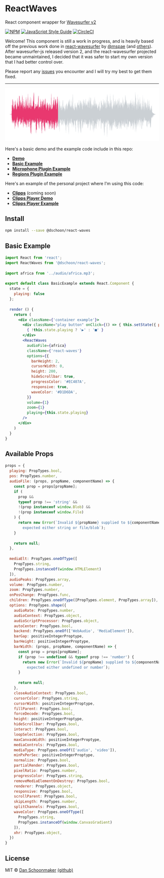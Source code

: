 # ReactWaves

React component wrapper for [Wavesurfer v2](http://wavesurfer-js.org)

[![NPM](https://img.shields.io/npm/v/@dschoon/react-waves.svg)](https://www.npmjs.com/package/@dschoon/react-waves) [![JavaScript Style Guide](https://img.shields.io/badge/code_style-standard-brightgreen.svg)](https://standardjs.com) [![CircleCI](https://circleci.com/gh/dschoon/react-waves.svg?style=svg)](https://circleci.com/gh/dschoon/react-waves)


Welcome! This component is still a work in progress, and is heavily based off the previous work done in [react-wavesurfer](https://github.com/mspae/react-wavesurfer) by [@mspae](https://github.com/mspae) (and [others]((https://github.com/mspae/react-wavesurfer/graphs/contributors))). After wavesurfer-js released version 2, and the react-wavesurfer projected became unmaintained, I decided that it was safer to start my own version that I had better control over.

Please report any [issues](https://github.com/dschoon/react-waves/issues) you encounter and I will try my best to get them fixed. 


----

![ReactWaves](example/public/react-waves.jpg)

Here's a basic demo and the example code include in this repo:
- **[Demo](https://dschoon.github.io/react-waves/)**
- **[Basic Example](https://github.com/dschoon/react-waves/blob/master/example/src/components/BasicExample.js)**
- **[Microphone Plugin Example](https://github.com/dschoon/react-waves/blob/master/example/src/components/MicrophoneExample.js)**
- **[Regions Plugin Example](https://github.com/dschoon/react-waves/blob/master/example/src/components/RegionsExample.js)**

Here's an example of the personal project where I'm using this code:
- **[Clipps](https://clip.ps)** (coming soon)
- **[Clipps Player Demo](https://dschoon.github.io/clipp-player)**
- **[Clipps Player Example](https://github.com/dschoon/clipp-player)**
 

## Install

```bash
npm install --save @dschoon/react-waves
```

## Basic Example

```jsx
import React from 'react';
import ReactWaves from '@dschoon/react-waves';

import africa from '../audio/africa.mp3';

export default class BasicExample extends React.Component {
  state = {
    playing: false
  };

  render () {
    return (
      <div className={'container example'}>
        <div className="play button" onClick={() => { this.setState({ playing: !this.state.playing }) }}>
          { !this.state.playing ? '▶' : '■' }
        </div>
        <ReactWaves
          audioFile={africa}
          className={'react-waves'}
          options={{
            barHeight: 2,
            cursorWidth: 0,
            height: 200,
            hideScrollbar: true,
            progressColor: '#EC407A',
            responsive: true,
            waveColor: '#D1D6DA',
          }}
          volume={1}
          zoom={1}
          playing={this.state.playing}
        />
      </div>
    )
  }
}

```

## Available Props

```jsx
props = {
  playing: PropTypes.bool,
  pos: PropTypes.number,
  audioFile: (props, propName, componentName) => {
    const prop = props[propName];
    if (
      prop &&
      typeof prop !== 'string' &&
      !(prop instanceof window.Blob) &&
      !(prop instanceof window.File)
    ) {
      return new Error(`Invalid ${propName} supplied to ${componentName}
        expected either string or file/blob`);
    }

    return null;
  },

  mediaElt: PropTypes.oneOfType([
    PropTypes.string,
    PropTypes.instanceOf(window.HTMLElement)
  ]),
  audioPeaks: PropTypes.array,
  volume: PropTypes.number,
  zoom: PropTypes.number,
  onPosChange: PropTypes.func,
  children: PropTypes.oneOfType([PropTypes.element, PropTypes.array]),
  options: PropTypes.shape({
    audioRate: PropTypes.number,
    audioContext: PropTypes.object,
    audioScriptProcessor: PropTypes.object,
    autoCenter: PropTypes.bool,
    backend: PropTypes.oneOf(['WebAudio', 'MediaElement']),
    barGap: positiveIntegerProptype,
    barHeight: positiveIntegerProptype,
    barWidth: (props, propName, componentName) => {
      const prop = props[propName];
      if (prop !== undefined && typeof prop !== 'number') {
        return new Error(`Invalid ${propName} supplied to ${componentName}
          expected either undefined or number`);
      }

      return null;
    },
    closeAudioContext: PropTypes.bool,
    cursorColor: PropTypes.string,
    cursorWidth: positiveIntegerProptype,
    fillParent: PropTypes.bool,
    forceDecode: PropTypes.bool,
    height: positiveIntegerProptype,
    hideScrollbar: PropTypes.bool,
    interact: PropTypes.bool,
    loopSelection: PropTypes.bool,
    maxCanvasWidth: positiveIntegerProptype,
    mediaControls: PropTypes.bool,
    mediaType: PropTypes.oneOf(['audio', 'video']),
    minPxPerSec: positiveIntegerProptype,
    normalize: PropTypes.bool,
    partialRender: PropTypes.bool,
    pixelRatio: PropTypes.number,
    progressColor: PropTypes.string,
    removeMediaElementOnDestroy: PropTypes.bool,
    renderer: PropTypes.object,
    responsive: PropTypes.bool,
    scrollParent: PropTypes.bool,
    skipLength: PropTypes.number,
    splitChannels: PropTypes.bool,
    waveColor: PropTypes.oneOfType([
      PropTypes.string,
      PropTypes.instanceOf(window.CanvasGradient)
    ]),
    xhr: PropTypes.object,
  })
}

```

## License

MIT © [Dan Schoonmaker](https://danielschoonmaker.com) [(github)](https://github.com/dschoon)
